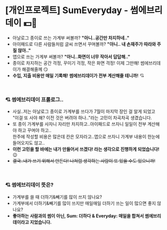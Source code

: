 # [개인프로젝트] SumEveryday - 썸에브리데이 💵💸
* 아날로그 종이로 쓰는 가계부 써볼까? **"아니..공간만 차지하네.."**
* 아이패드로 다른 사람들처럼 글씨 쓰면서 꾸며볼까? **"아니.. 내 손재주가 따라와 주질 않아.."**
* 앱으로 쓰는 가계부 써볼까? **"아니..화면이 너무 작아서 답답해.."**
* 종이로 차지하는 공간 걱정, 꾸미기 걱정, 작은 화면 걱정! 이제 그만해! 썸에브리데이가 해결해줄께 😏
* **수입, 지출 비용만 매일 기록해! 썸에브리데이가 전부 계산해줄 테니까!** 💘
<br>

### 💘 썸에브리데이 프롤로그..
* 사실..저는 아날로그 종이로 가계부를 쓰다가 7월이 마지막 장인 걸 알게 되었고<br>
  "이걸 또 사야 해? 이전 것은 버려야 하나.."라는 고민이 차곡차곡 생겼습니다.
* 또 종이 가계부를 사자니 자리만 차지하고..아이패드로 쓰자니 일일이 전부 계산해야 하고 꾸며야 하고..<br>
  한주에 작성할 비용은 많은데 칸은 모자라고..앱으로 쓰자니 가계부 내용이 한눈에 들어오지도 않고..
* **이런 고민을 할 바에는 내가 만들어서 쓰겠다! 라는 생각으로 진행하게 되었습니다!** 😉
* ~~결국..내가 쓰기 위해서 만든다! 나처럼 생각하는 사람이 또 있을 수도 있으니까!~~
<br>

### 💘 썸에브리데이 뜻은?
* 가계부를 쓸 때 더하기&빼기를 많이 쓰지 않나요?
* 가계부에서 더하기&빼기를 많이 쓰지만 매일매일 더하기 쓰는 일이 많으면 좋지 않나요?
* **좋아하는 사람과의 썸이 아닌, Sum: 더하다 & Everyday: 매일을 합쳐서 썸에브리데이라고 지었습니다.**
